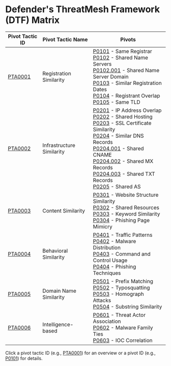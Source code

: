 # Defender's ThreatMesh Framework (DTF) Matrix

| Pivot Tactic ID         | Pivot Tactic Name          | Pivots                                                                     |
|-------------------------|----------------------------|----------------------------------------------------------------------------|
| [PTA0001](pivot-tactics/PTA0001/main.md) | Registration Similarity    | [P0101](pivots/P0101.md) - Same Registrar<br>[P0102](pivots/P0102.md) - Shared Name Servers<br>    [P0102.001](pivots/P0102.001.md) - Shared Name Server Domain<br>[P0103](pivots/P0103.md) - Similar Registration Dates<br>[P0104](pivots/P0104.md) - Registrant Overlap<br>[P0105](pivots/P0105.md) - Same TLD |
| [PTA0002](pivot-tactics/PTA0002/main.md) | Infrastructure Similarity  | [P0201](pivots/P0201.md) - IP Address Overlap<br>[P0202](pivots/P0202.md) - Shared Hosting<br>[P0203](pivots/P0203.md) - SSL Certificate Similarity<br>[P0204](pivots/P0204.md) - Similar DNS Records<br>    [P0204.001](pivots/P0204.001.md) - Shared CNAME<br>    [P0204.002](pivots/P0204.002.md) - Shared MX Records<br>    [P0204.003](pivots/P0204.003.md) - Shared TXT Records<br>[P0205](pivots/P0205.md) - Shared AS |
| [PTA0003](pivot-tactics/PTA0003/main.md) | Content Similarity         | [P0301](pivots/P0301.md) - Website Structure Similarity<br>[P0302](pivots/P0302.md) - Shared Resources<br>[P0303](pivots/P0303.md) - Keyword Similarity<br>[P0304](pivots/P0304.md) - Phishing Page Mimicry |
| [PTA0004](pivot-tactics/PTA0004/main.md) | Behavioral Similarity      | [P0401](pivots/P0401.md) - Traffic Patterns<br>[P0402](pivots/P0402.md) - Malware Distribution<br>[P0403](pivots/P0403.md) - Command and Control Usage<br>[P0404](pivots/P0404.md) - Phishing Techniques |
| [PTA0005](pivot-tactics/PTA0005/main.md) | Domain Name Similarity     | [P0501](pivots/P0501.md) - Prefix Matching<br>[P0502](pivots/P0502.md) - Typosquatting<br>[P0503](pivots/P0503.md) - Homograph Attacks<br>[P0504](pivots/P0504.md) - Substring Similarity |
| [PTA0006](pivot-tactics/PTA0006/main.md) | Intelligence-based         | [P0601](pivots/P0601.md) - Threat Actor Association<br>[P0602](pivots/P0602.md) - Malware Family Ties<br>[P0603](pivots/P0603.md) - IOC Correlation |

Click a pivot tactic ID (e.g., [PTA0001](pivot-tactics/PTA0001/main.md)) for an overview or a pivot ID (e.g., [P0101](pivots/P0101.md)) for details.